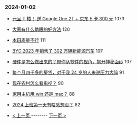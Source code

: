 ### 2024-01-02 
- [元旦 T 楼！ 送 Google One 2T + 京东 E 卡 300 元](https://www.v2ex.com/t/1004976) 1073
- [大家有什么助眠的好方法](https://www.v2ex.com/t/1005047) 120
- [本田质量不行](https://www.v2ex.com/t/1005056) 111
- [BYD 2023 年销售了 302 万辆新能源汽车](https://www.v2ex.com/t/1005154) 107
- [硬件是怎么做出来的？带你从软件的视角，揭开神秘面纱](https://www.v2ex.com/t/1005031) 107
- [每个月四千多的房贷，对于我 24 岁的人来说压力大嘛](https://www.v2ex.com/t/1005153) 91
- [现在农村怎么看电视？](https://www.v2ex.com/t/1005009) 90
- [家用主机用 win 还是 mac？](https://www.v2ex.com/t/1005068) 88
- [2024 上班第一天有啥感想没？](https://www.v2ex.com/t/1005080) 82 

- [ < 上一页 ](https://github.com/able8/v2ex-hot-record/blob/master/2024-01-01.md) -------- [ 下一页 > ](https://github.com/able8/v2ex-hot-record/blob/master/2024-01-03.md)